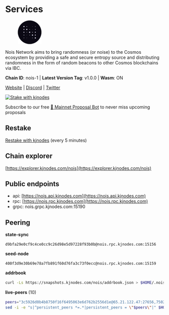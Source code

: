 # Services

<figure><img src="https://raw.githubusercontent.com/kj89/cosmos-images/main/logos/nois.png" alt=""><figcaption></figcaption></figure>

Nois Network aims to bring randomness (or noise)  to the Cosmos ecosystem by providing a safe and  secure entropy source and distributing randomness  in the form of random beacons to other Cosmos blockchains via IBC.

**Chain ID**: nois-1 | **Latest Version Tag**: v1.0.0 | **Wasm**: ON

[Website](https://nois.network) | [Discord](https://discord.gg/dHdpwtEb6F) | [Twitter](https://twitter.com/NoisRNG)

[![Stake with kjnodes](https://i.ibb.co/cr44Q8j/button-stake-with-kjnodes.png)](https://restake.app/nois/noisvaloper1fe7ju873fkknmfrmytaft93y5rlf0xcrqtp39k)

Subscribe to our free [🤖 Mainnet Proposal Bot](https://t.me/kjnodes_proposal_bot) to never miss upcoming proposals

## Restake

[Restake with kjnodes](https://restake.app/nois/noisvaloper1fe7ju873fkknmfrmytaft93y5rlf0xcrqtp39k) (every 5 minutes)
## Chain explorer
[https://explorer.kjnodes.com/nois](https://explorer.kjnodes.com/nois)

## Public endpoints

* api: [https://nois.api.kjnodes.com](https://nois.api.kjnodes.com)
* rpc: [https://nois.rpc.kjnodes.com](https://nois.rpc.kjnodes.com)
* grpc: nois.grpc.kjnodes.com:15190

## Peering

**state-sync**

```text
d9bfa29e0cf9c4ce0cc9c26d98e5d97228f93b0b@nois.rpc.kjnodes.com:15156
```

**seed-node**

```text
400f3d9e30b69e78a7fb891f60d76fa3c73f0ecc@nois.rpc.kjnodes.com:15159
```

**addrbook**
```bash
curl -Ls https://snapshots.kjnodes.com/nois/addrbook.json > $HOME/.noisd/config/addrbook.json
```

**live-peers** (10)
```bash
peers="3c5926d0b4b8750f16f6495063e6d762b2556d1e@65.21.122.47:27656,7502abfa0929a2469f10696f6f309c7e7c5555ab@95.217.83.28:17356,83e530ade685efa61579eccd9f990462cd0ff36e@5.189.157.124:21656,d9bfa29e0cf9c4ce0cc9c26d98e5d97228f93b0b@65.109.88.38:15156,288e7a14ccac3cdc1d8ab20335d4c48edf5930f2@84.46.250.136:17356,7647723f85e1f6c4b30b0e98eac157125b5bedad@78.46.37.55:36656,8ec2fee6c37c07cc5af57ec870015a0191d4707d@65.108.65.36:51656,0b4857a716ff7e9a1813c1f069f177e8d0a7c744@85.10.199.157:51656,8f36fd1d1b8718e54053b64717ddbbbe2a4e6d3d@154.53.44.239:26656,0cf59ab91e4a96d6e5427d903644edd18d9421d1@142.132.248.138:26786"
sed -i -e "s|^persistent_peers *=.*|persistent_peers = \"$peers\"|" $HOME/.noisd/config/config.toml
```
